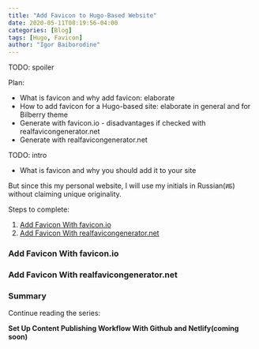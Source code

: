 ```yaml
---
title: "Add Favicon to Hugo-Based Website"
date: 2020-05-11T08:19:56-04:00
categories: [Blog]
tags: [Hugo, Favicon]
author: "Igor Baiborodine"
---
```


TODO: spoiler

<!--more-->

Plan:
* What is favicon and why add favicon: elaborate
* How to add favicon for a Hugo-based site: elaborate in general and for Bilberry theme
* Generate with favicon.io - disadvantages if checked with realfavicongenerator.net 
* Generate with realfavicongenerator.net

TODO: intro
* What is favicon and why you should add it to your site

But since this my personal website, I will use my initials in Russian(`ИБ`) without claiming unique originality.

Steps to complete:
1. [Add Favicon With favicon.io](#add-favicon-with-faviconio)
2. [Add Favicon With realfavicongenerator.net](#add-favicon-with-realfavicongeneratornet)

### Add Favicon With favicon.io

### Add Favicon With realfavicongenerator.net

### Summary

Continue reading the series:

**Set Up Content Publishing Workflow With Github and Netlify(coming soon)**
